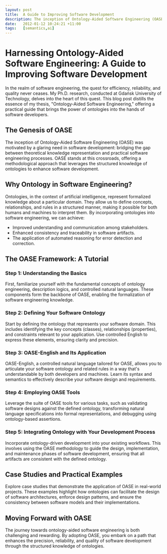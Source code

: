 ```yaml
---
layout: post
title:  A Guide to Improving Software Development
description: The inception of Ontology-Aided Software Engineering (OASE) was motivated by a glaring need in software development - bridging the gap between theoretical knowledge representation and practical software engineering processes. OASE stands at this crossroads, offering a methodological approach that leverages the structured knowledge of ontologies to enhance software development....
date:   2012-01-12 10:24:21 +11:00
tags:   [semantics,ai]
---
```

# Harnessing Ontology-Aided Software Engineering: A Guide to Improving Software Development

In the realm of software engineering, the quest for efficiency, reliability, and quality never ceases. My Ph.D. research, conducted at Gdańsk University of Technology, delves into the heart of this quest. This blog post distills the essence of my thesis, "Ontology-Aided Software Engineering," offering a practical guide that brings the power of ontologies into the hands of software developers.

## The Genesis of OASE

The inception of Ontology-Aided Software Engineering (OASE) was motivated by a glaring need in software development: bridging the gap between theoretical knowledge representation and practical software engineering processes. OASE stands at this crossroads, offering a methodological approach that leverages the structured knowledge of ontologies to enhance software development.

## Why Ontology in Software Engineering?

Ontologies, in the context of artificial intelligence, represent formalized knowledge about a particular domain. They allow us to define concepts, relationships, and rules in a structured manner, making it possible for both humans and machines to interpret them. By incorporating ontologies into software engineering, we can achieve:

- Improved understanding and communication among stakeholders.
- Enhanced consistency and traceability in software artifacts.
- The application of automated reasoning for error detection and correction.

## The OASE Framework: A Tutorial

### Step 1: Understanding the Basics

First, familiarize yourself with the fundamental concepts of ontology engineering, description logics, and controlled natural languages. These components form the backbone of OASE, enabling the formalization of software engineering knowledge.

### Step 2: Defining Your Software Ontology

Start by defining the ontology that represents your software domain. This includes identifying the key concepts (classes), relationships (properties), and constraints relevant to your application. Use controlled English to express these elements, ensuring clarity and precision.

### Step 3: OASE-English and Its Application

OASE-English, a controlled natural language tailored for OASE, allows you to articulate your software ontology and related rules in a way that's understandable by both developers and machines. Learn its syntax and semantics to effectively describe your software design and requirements.

### Step 4: Employing OASE Tools

Leverage the suite of OASE tools for various tasks, such as validating software designs against the defined ontology, transforming natural language specifications into formal representations, and debugging using ontology-based assertions.

### Step 5: Integrating Ontology with Your Development Process

Incorporate ontology-driven development into your existing workflows. This involves using the OASE methodology to guide the design, implementation, and maintenance phases of software development, ensuring that all artifacts are consistent with the defined ontology.

## Case Studies and Practical Examples

Explore case studies that demonstrate the application of OASE in real-world projects. These examples highlight how ontologies can facilitate the design of software architectures, enforce design patterns, and ensure the consistency between software models and their implementations.

## Moving Forward with OASE

The journey towards ontology-aided software engineering is both challenging and rewarding. By adopting OASE, you embark on a path that enhances the precision, reliability, and quality of software development through the structured knowledge of ontologies.
